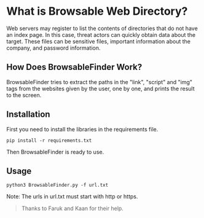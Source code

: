 # What is Browsable Web Directory?

Web servers may register to list the contents of directories that do not have an index page. In this case, threat actors can quickly obtain data about the target. These files can be sensitive files, important information about the company, and password information.


## How Does BrowsableFinder Work?

BrowsableFinder tries to extract the paths in the "link", "script" and "img" tags from the websites given by the user, one by one, and prints the result to the screen.

## Installation

First you need to install the libraries in the requirements file.

```pip install -r requirements.txt```

Then BrowsableFinder is ready to use.

## Usage

```python3 BrowsableFinder.py -f url.txt```

Note: The urls in url.txt must start with http or https.


> Thanks to Faruk and Kaan for their help.
